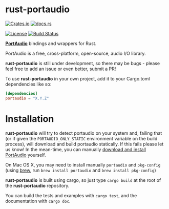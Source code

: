 rust-portaudio
==============

[![Crates.io](https://img.shields.io/crates/v/portaudio.svg)](https://crates.io/crates/portaudio)
[![docs.rs](https://docs.rs/portaudio/badge.svg)](https://docs.rs/portaudio)

[![License](https://img.shields.io/crates/l/portaudio.svg)](https://github.com/RustAudio/rust-portaudio/blob/master/LICENSE)
[![Build Status](https://travis-ci.org/RustAudio/rust-portaudio.svg?branch=master)](https://travis-ci.org/RustAudio/rust-portaudio)

[**PortAudio**](http://www.portaudio.com/) bindings and wrappers for Rust.

PortAudio is a free, cross-platform, open-source, audio I/O library.

**rust-portaudio** is still under development, so there may be bugs - please feel free to add an issue or even better, submit a PR!

To use **rust-portaudio** in your own project, add it to your Cargo.toml dependencies like so:

```toml
[dependencies]
portaudio = "X.Y.Z"
```


# Installation

**rust-portaudio** will try to detect portaudio on your system and, failing that (or if given the `PORTAUDIO_ONLY_STATIC` environment variable on the build process), will download and build portaudio statically. If this fails please let us know! In the mean-time, you can manually [download and install PortAudio](http://www.portaudio.com/download.html) yourself.

On Mac OS X, you may need to install manually `portaudio` and `pkg-config` (using [brew](http://brew.sh/), run `brew install portaudio` and `brew install pkg-config`)

**rust-portaudio** is built using cargo, so just type `cargo build` at the root of the **rust-portaudio** repository.

You can build the tests and examples with `cargo test`, and the documentation with `cargo doc`.

